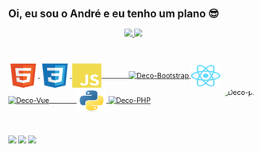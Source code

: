 ## Oi, eu sou o André e eu tenho um plano 😎


<div align="center">
  <a href="https://github.com/andrecolombara">
  <img height="180em" src="https://github-readme-stats.vercel.app/api?username=andrecolombara&show_icons=true&theme=monokai&include_all_commits=true&count_private=true"/>
  <img height="180em" src="https://github-readme-stats.vercel.app/api/top-langs/?username=andrecolombara&layout=compact&langs_count=7&theme=monokai"/>
</div>
<br><br>
<div style="display: inline_block"><br>
  <img align="center" alt="Deco-HTML" height="50" width="60" src="https://raw.githubusercontent.com/devicons/devicon/master/icons/html5/html5-original.svg">
  <img align="center" alt="Deco-CSS" height="50" width="60" src="https://raw.githubusercontent.com/devicons/devicon/master/icons/css3/css3-original.svg">
  <img align="center" alt="Deco-JS" height="50" width="60" src="https://raw.githubusercontent.com/devicons/devicon/master/icons/javascript/javascript-plain.svg">
  &nbsp;&nbsp;&nbsp;&nbsp;&nbsp;&nbsp;&nbsp;&nbsp;&nbsp;&nbsp;&nbsp;&nbsp;
  <img align="center" alt="Deco-Bootstrap" height="50" width="60" src="https://cdn.jsdelivr.net/gh/devicons/devicon/icons/bootstrap/bootstrap-plain.svg" />
  <img align="center" alt="Deco-React" height="50" width="60" src="https://raw.githubusercontent.com/devicons/devicon/master/icons/react/react-original.svg">
  <img align="center" alt="Deco-Vue" height="50" width="60" src="https://cdn.jsdelivr.net/gh/devicons/devicon/icons/vuejs/vuejs-original.svg" />
  &nbsp;&nbsp;&nbsp;&nbsp;&nbsp;&nbsp;&nbsp;&nbsp;&nbsp;&nbsp;&nbsp;&nbsp;
  <img align="center" alt="Deco-Python" height="50" width="60" src="https://raw.githubusercontent.com/devicons/devicon/master/icons/python/python-original.svg">
  <img align="center" alt="Deco-PHP" height="60" width="80" src="https://cdn.jsdelivr.net/gh/devicons/devicon/icons/php/php-original.svg" />
  <img align="right" alt="Deco-pic" height="200" style="border-radius:50px;" src="https://i.ibb.co/TTYwZQQ/Avatar-Maker.png" alt="Avatar-Maker" border="0"></a>
</div>
  
  ##
  
<br>

<div>
  <a href="https://www.linkedin.com/in/andrecolombara/" target="_blank"><img src="https://img.shields.io/badge/-LinkedIn-%230077B5?style=for-the-badge&logo=linkedin&logoColor=white" target="_blank"></a>
  <a href = "mailto:colombara.andre@gmail.com"><img src="https://img.shields.io/badge/-Gmail-%23333?style=for-the-badge&logo=gmail&logoColor=white" target="_blank"></a>
  <a href="https://instagram.com/colombara.andre" target="_blank"><img src="https://img.shields.io/badge/-Instagram-%23E4405F?style=for-the-badge&logo=instagram&logoColor=white" target="_blank"></a>
</div>

